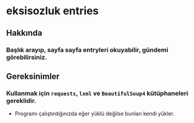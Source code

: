 # eksisozluk entries
## Hakkında
### Başlık arayıp, sayfa sayfa entryleri okuyabilir, gündemi görebilirsiniz.
## Gereksinimler
### Kullanmak için `requests`, `lxml` ve `BeautifulSoup4` kütüphaneleri gereklidir.
- Programı çalıştırdığınızda eğer yüklü değilse bunları kendi yükler.
